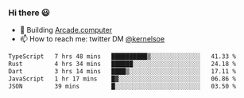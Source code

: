 ### Hi there 😃

- 🔨 Building [Arcade.computer](https://arcade.computer)
- 📫 How to reach me: twitter DM [@kernelsoe](https://twitter.com/kernelsoe)

<!--START_SECTION:waka-->

```txt
TypeScript   7 hrs 48 mins   ██████████▒░░░░░░░░░░░░░░   41.33 %
Rust         4 hrs 34 mins   ██████░░░░░░░░░░░░░░░░░░░   24.18 %
Dart         3 hrs 14 mins   ████▒░░░░░░░░░░░░░░░░░░░░   17.11 %
JavaScript   1 hr 17 mins    █▓░░░░░░░░░░░░░░░░░░░░░░░   06.86 %
JSON         39 mins         █░░░░░░░░░░░░░░░░░░░░░░░░   03.50 %
```

<!--END_SECTION:waka-->

